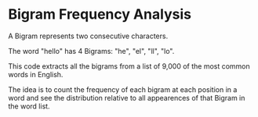 # Bigram Frequency Analysis

A Bigram represents two consecutive characters. 

The word "hello" has 4 Bigrams: "he", "el", "ll", "lo".

This code extracts all the bigrams from a list of 9,000 of the most common words in English. 

The idea is to count the frequency of each bigram at each position in a word and see the distribution relative to all appearences of that Bigram in the word list.
